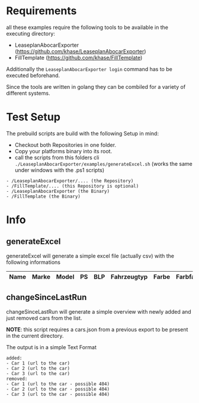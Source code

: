 # Requirements

all these examples require the following tools to be available in the executing directory:
- LeaseplanAbocarExporter (https://github.com/khase/LeaseplanAbocarExporter)
- FillTemplate (https://github.com/khase/FillTemplate)

Additionally the `LeaseplanAbocarExporter login` command has to be executed beforehand. 

Since the tools are written in golang they can be combiled for a variety of different systems.

# Test Setup

The prebuild scripts are build with the following Setup in mind:
- Checkout both Repositories in one folder.
- Copy your platforms binary into its root.
- call the scripts from this folders cli `./LeaseplanAbocarExporter/examples/generateExcel.sh` (works the same under windows with the .ps1 scripts)

```
- /LeaseplanAbocarExporter/.... (the Repository)
- /FillTemplate/.... (this Repository is optional)
- /LeaseplanAbocarExporter (the Binary)
- /FillTemplate (the Binary)
```

# Info

## generateExcel
generateExcel will generate a simple excel file (actually csv) with the following informations

| Name | Marke | Model | PS | BLP | Fahrzeugtyp | Farbe | Farbfamilie | Schaltung | Treibstoff | Antrieb | TürAnz | SitzAnz |
|------|-------|-------|----|-----|-------------|-------|-------------|-----------|------------|---------|--------|---------|

## changeSinceLastRun
changeSinceLastRun will generate a simple overview with newly added and just removed cars from the list.

**NOTE**: this script requires a cars.json from a previous export to be present in the current directory.

The output is in a simple Text Format
```
added: 
- Car 1 (url to the car)
- Car 2 (url to the car)
- Car 3 (url to the car)
removed: 
- Car 1 (url to the car - possible 404)
- Car 2 (url to the car - possible 404)
- Car 3 (url to the car - possible 404)
```

